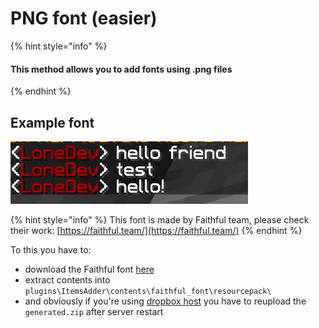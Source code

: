 # PNG font (easier)

{% hint style="info" %}
#### This method allows you to add fonts using .png files
{% endhint %}

## Example font

![](<../../../.gitbook/assets/image_(13).png>)

{% hint style="info" %}
This font is made by Faithful team, please check their work: [https://faithful.team/](https://faithful.team/)
{% endhint %}

To this you have to:

* download the Faithful font [here](https://www.dropbox.com/s/06et55587zvcmr7/FaithfulFont.zip?dl=0)
* extract contents into `plugins\ItemsAdder\contents\faithful_font\resourcepack\`
* and obviously if you're using [dropbox host](../../resourcepack-hosting/resourcepack-on-dropbox.md) you have to reupload the `generated.zip` after server restart
